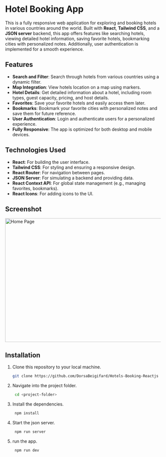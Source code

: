 # Hotel Booking App

This is a fully responsive web application for exploring and booking hotels in various countries around the world. Built with **React**, **Tailwind CSS**, and a **JSON server** backend, this app offers features like searching hotels, viewing detailed hotel information, saving favorite hotels, bookmarking cities with personalized notes. Additionally, user authentication is implemented for a smooth experience.

## Features

- **Search and Filter**: Search through hotels from various countries using a dynamic filter.
- **Map Integration**: View hotels location on a map using markers.
- **Hotel Details**: Get detailed information about a hotel, including room types, guest capacity, pricing, and host details.
- **Favorites**: Save your favorite hotels and easily access them later.
- **Bookmarks**: Bookmark your favorite cities with personalized notes and save them for future reference.
- **User Authentication**: Login and authenticate users for a personalized experience.
- **Fully Responsive**: The app is optimized for both desktop and mobile devices.

## Technologies Used

- **React**: For building the user interface.
- **Tailwind CSS**: For styling and ensuring a responsive design.
- **React Router**: For navigation between pages.
- **JSON Server**: For simulating a backend and providing data.
- **React Context API**: For global state management (e.g., managing favorites, bookmarks).
- **React Icons**: For adding icons to the UI.

## Screenshot

<img src="/screenshots/desktop-homepage.png" alt="Home Page" width="600" height="400"/>

## Installation

1. Clone this repository to your local machine.
   ```bash
   git clone https://github.com/DorsaBeigifard/Hotels-Booking-Reactjs
   ```
2. Navigate into the project folder.
   ```bash
    cd <project-folder>
   ```
3. Install the dependencies.
   ```bash
    npm install
   ```
4. Start the json server.
   ```bash
    npm run server
   ```
5. run the app.
   ```bash
    npm run dev
   ```
